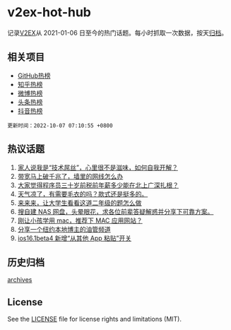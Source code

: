 # v2ex-hot-hub

 记录[V2EX](https://www.v2ex.com/)从 2021-01-06 日至今的热门话题。每小时抓取一次数据，按天[归档](archives)。
 
 ## 相关项目

- [GitHub热榜](https://github.com/lonnyzhang423/github-hot-hub)
- [知乎热榜](https://github.com/lonnyzhang423/zhihu-hot-hub)
- [微博热榜](https://github.com/lonnyzhang423/weibo-hot-hub)
- [头条热榜](https://github.com/lonnyzhang423/toutiao-hot-hub)
- [抖音热榜](https://github.com/lonnyzhang423/douyin-hot-hub)


 `更新时间：2022-10-07 07:10:55 +0800`

## 热议话题

1. [家人说我是“技术屌丝”，心里很不是滋味，如何自我开解？](https://www.v2ex.com/t/884871)
1. [带宽马上破千兆了，墙里的网线怎么办](https://www.v2ex.com/t/884849)
1. [大家觉得程序员三十岁前税前年薪多少能在北上广深扎根？](https://www.v2ex.com/t/884858)
1. [天气凉了，有需要毛衣的吗？款式还是挺多的。](https://www.v2ex.com/t/884846)
1. [来来来，让大学生看看这道二年级的题怎么做](https://www.v2ex.com/t/884835)
1. [搜自建 NAS 网盘，头晕眼花，求各位前辈答疑解惑并分享下可靠方案。](https://www.v2ex.com/t/884857)
1. [刚让小孩学用 mac，推荐下 MAC 应用网站？](https://www.v2ex.com/t/884915)
1. [分享一个纽约本地博主的油管频道](https://www.v2ex.com/t/884851)
1. [ios16.1beta4 新增“从其他 App 粘贴”开关](https://www.v2ex.com/t/884865)

## 历史归档

[archives](archives)

## License

See the [LICENSE](LICENSE) file for license rights and limitations (MIT).
